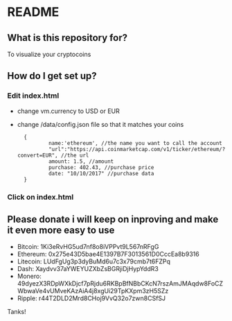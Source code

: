 # README #

## What is this repository for? ##

To visualize your cryptocoins

## How do I get set up? ##

### Edit index.html ###
- change vm.currency to USD or EUR
- change /data/config.json file so that it matches your coins

        {
            	name:'ethereum', //the name you want to call the account
            	"url":"https://api.coinmarketcap.com/v1/ticker/ethereum/?convert=EUR", //the url
                amount: 1.5, //amount
                purchase: 402.43, //purchase price
                date: "10/10/2017" //purchase data
        }

### Click on index.html ###


## Please donate i will keep on inproving and make it even more easy to use ##

- Bitcoin: 1Ki3eRvHG5ud7nf8o8iVPPvt9L567nRFgG
- Ethereum: 0x275e43D5bae4E1397B7F3013561D0CccEa8b9316
- Litecoin: LUdFgUg3p3dyBuMd6u7c3x79cmb7t6FZPq
- Dash: Xaydvv37aYWEYUZXbZsBGRjiDjHypYddR3
- Monero: 49dyezX3RDpWXkDjcf7pRjdu6RKBpBfNBbCKcN7rszAmJMAqdw8FoCZWbwaVe4vUMveKAzAiA4j8xgUi29TpKXpm3zH5SZz
- Ripple: r44T2DLD2Mrd8CHoj9VvQ32o7zwn8CSfSJ

Tanks!
